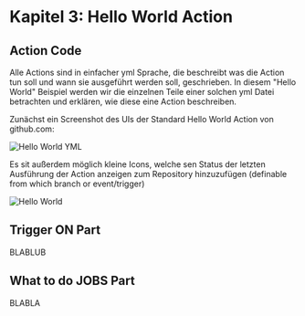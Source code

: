 # Kapitel 3: Hello World Action

## Action Code

Alle Actions sind in einfacher yml Sprache, die beschreibt was die Action tun soll und wann sie ausgeführt werden soll,  geschrieben. In diesem "Hello World" Beispiel werden wir die einzelnen Teile einer solchen yml Datei betrachten und erklären, wie diese eine Action beschreiben.

Zunächst ein Screenshot des UIs der Standard Hello World Action von github.com:

![Hello World YML](../Chapter%203:%20Hello%20World%20Action/Hello_World_yml_start.png?raw=true "Hello World YML")

Es sit außerdem möglich kleine Icons, welche sen Status der letzten Ausführung der Action anzeigen zum Repository hinzuzufügen (definable from which branch or event/trigger)

![Hello World](https://github.com/CloudNinjas/Github-Action-Learning/actions/workflows/hello_world.yml/badge.svg)
## Trigger ON Part

BLABLUB

## What to do JOBS Part

BLABLA

